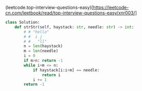 (leetcode.top-interview-questions-easy)[https://leetcode-cn.com/leetbook/read/top-interview-questions-easy/xnr003/]
```python
class Solution:
    def strStr(self, haystack: str, needle: str) -> int:
        # # "hello"
        # #  i j
        # #   "ll"
        n = len(haystack)
        m = len(needle)
        i = 0
        if m>n: return -1 
        while i+m <= n:
            if haystack[i:i+m] == needle:
                return i 
            i += 1 
        return -1

```